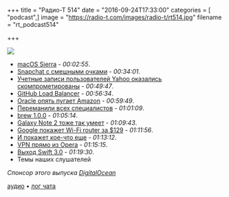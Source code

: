 +++
title = "Радио-Т 514"
date = "2016-09-24T17:33:00"
categories = [ "podcast",]
image = "https://radio-t.com/images/radio-t/rt514.jpg"
filename = "rt_podcast514"

+++

![](https://radio-t.com/images/radio-t/rt514.jpg)

- [macOS Sierra](http://www.trustedreviews.com/macos-sierra-review) - *00:02:55*.
- [Snapchat с смешными очками](https://www.wired.com/2016/09/snap-specs-snapchat/) - *00:34:01*.
- [Учетные записи пользователей Yahoo оказались скомпрометированы](https://habrahabr.ru/company/eset/blog/310774/) - *00:49:47*.
- [GitHub Load Balancer](http://githubengineering.com/introducing-glb/) - *00:56:34*.
- [Oracle опять пугает Amazon](http://1reddrop.com/2016/09/18/oracle-challenges-amazon-cloud-infrastructure/) - *00:59:49*.
- [Переманили всех специалистов](http://www.businessinsider.com/oracle-cloud-amazon-web-services-2016-9) - *01:01:09*.
- [brew 1.0.0](http://brew.sh/2016/09/21/homebrew-1.0.0/) - *01:05:14*.
- [Galaxy Note 2 тоже так умеет](http://mashable.com/2016/09/23/samsung-note-phone-explosions/) - *01:09:43*.
- [Google покажет Wi-Fi router за $129](http://venturebeat.com/2016/09/23/google-will-reportedly-launch-a-129-wi-fi-router-on-october-4/) - *01:11:56*.
- [И покажет кое-что еще](http://venturebeat.com/2016/09/19/google-teases-october-4-smartphone-event/) - *01:13:12*.
- [VPN  прямо из Opera](http://www.theverge.com/2016/9/21/12998556/opera-vpn) - *01:15:15*.
- [Выход Swift 3.0](http://www.opennet.ru/opennews/art.shtml?num=45177) - *01:19:30*.
- Темы наших слушателей

_Спонсор этого выпуска [DigitalOcean](https://do.co/radiot)_

[аудио](https://cdn.radio-t.com/rt_podcast514.mp3) • [лог чата](http://chat.radio-t.com/logs/radio-t-514.html)
<audio src="https://cdn.radio-t.com/rt_podcast514.mp3" preload="none"></audio>
